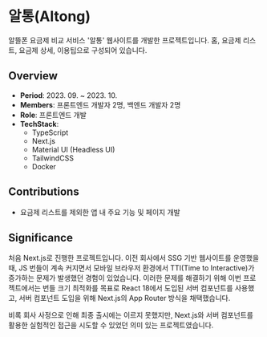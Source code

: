 # 알통(Altong)

알뜰폰 요금제 비교 서비스 '알통' 웹사이트를 개발한 프로젝트입니다. 홈, 요금제 리스트, 요금제 상세, 이용팁으로 구성되어 있습니다.

## Overview

- **Period**: 2023. 09. ~ 2023. 10.
- **Members**: 프론트엔드 개발자 2명, 백엔드 개발자 2명
- **Role**: 프론트엔드 개발
- **TechStack**:
  - TypeScript
  - Next.js
  - Material UI (Headless UI)
  - TailwindCSS
  - Docker

## Contributions

- 요금제 리스트를 제외한 앱 내 주요 기능 및 페이지 개발

## Significance

처음 Next.js로 진행한 프로젝트입니다. 이전 회사에서 SSG 기반 웹사이트를 운영했을 때, JS 번들이 계속 커지면서 모바일 브라우저 환경에서 TTI(Time to Interactive)가 증가하는 문제가 발생했던 경험이 있었습니다. 이러한 문제를 해결하기 위해 이번 프로젝트에서는 번들 크기 최적화를 목표로 React 18에서 도입된 서버 컴포넌트를 사용했고, 서버 컴포넌트 도입을 위해 Next.js의 App Router 방식을 채택했습니다.

비록 회사 사정으로 인해 최종 출시에는 이르지 못했지만, Next.js와 서버 컴포넌트를 활용한 실험적인 접근을 시도할 수 있었던 의미 있는 프로젝트였습니다.
